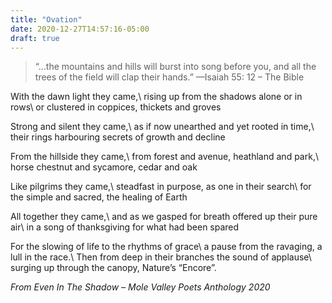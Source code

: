 ```yaml
---
title: "Ovation"
date: 2020-12-27T14:57:16-05:00
draft: true
---
```


> “...the mountains and hills will burst into song before you, and all the trees of the field will clap their hands.”
—Isaiah 55: 12 – The Bible

With the dawn light they came,\\
rising up from the shadows alone or in rows\\
or clustered in coppices, thickets and groves

Strong and silent they came,\\
as if now unearthed and yet rooted in time,\\
their rings harbouring secrets of growth and decline

From the hillside they came,\\
from forest and avenue, heathland and park,\\
horse chestnut and sycamore, cedar and oak

Like pilgrims they came,\\
steadfast in purpose, as one in their search\\
for the simple and sacred, the healing of Earth

All together they came,\\
and as we gasped for breath offered up their pure air\\
in a song of thanksgiving for what had been spared

For the slowing of life to the rhythms of grace\\
a pause from the ravaging, a lull in the race.\\
Then from deep in their branches the sound of applause\\
surging up through the canopy, Nature’s “Encore”.

_From Even In The Shadow – Mole Valley Poets Anthology 2020_
